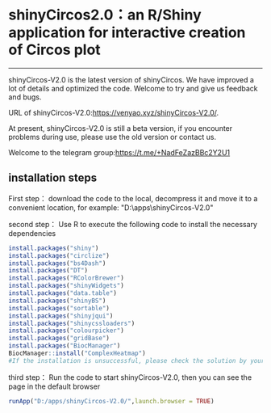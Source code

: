 # shinyCircos2.0：an R/Shiny application for interactive creation of Circos plot
---
shinyCircos-V2.0 is the latest version of shinyCircos.
We have improved a lot of details and optimized the code. Welcome to try and give us feedback and bugs.

URL of shinyCircos-V2.0:https://venyao.xyz/shinyCircos-V2.0/.

At present, shinyCircos-V2.0 is still a beta version, if you encounter problems during use, please use the old version or contact us.

Welcome to the telegram group:https://t.me/+NadFeZazBBc2Y2U1

## installation steps
First step：
download the code to the local, decompress it and move it to a convenient location, for example: "D:\apps\shinyCircos-V2.0"

second step：
Use R to execute the following code to install the necessary dependencies
```R
install.packages("shiny")
install.packages("circlize")
install.packages("bs4Dash")
install.packages("DT")
install.packages("RColorBrewer")
install.packages("shinyWidgets")
install.packages("data.table")
install.packages("shinyBS")
install.packages("sortable")
install.packages("shinyjqui")
install.packages("shinycssloaders")
install.packages("colourpicker")
install.packages("gridBase")
install.packages("BiocManager")
BiocManager::install("ComplexHeatmap")
#If the installation is unsuccessful, please check the solution by yourself
```

third step：
Run the code to start shinyCircos-V2.0, then you can see the page in the default browser
```R
runApp("D:/apps/shinyCircos-V2.0/",launch.browser = TRUE)
```







